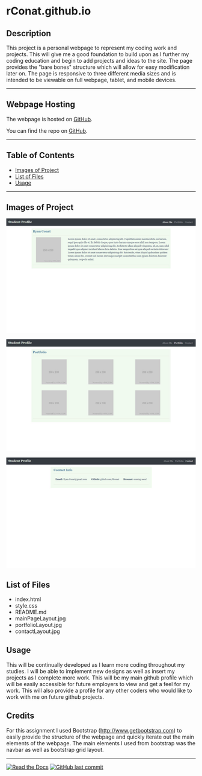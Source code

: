# rConat.github.io

## Description 

This project is a personal webpage to represent my coding work and projects. This will give me a good foundation to build upon as I further my coding education and begin to add projects and ideas to the site. The page provides the "bare bones" structure which will allow for easy modification later on. The page is responsive to three different media sizes and is intended to be viewable on full webpage, tablet, and mobile devices. 

 ---
## Webpage Hosting

The webpage is hosted on [GitHub](https://rconat.github.io).

You can find the repo on [GitHub](https://github.com/Rconat/rConat.github.io).

---

## Table of Contents

* [Images of Project](#Images-of-Project)
* [List of Files](#List-of-Files)
* [Usage](#usage)

------

## Images of Project

![Website Layout](mainPageLayout.jpg)

![Portfolio Layout](portfolioLayout.jpg)

![Contact Layout](contactLayout.jpg)


## List of Files

<ul>
    <li>index.html</li>
    <li>style.css</li>
    <li>README.md</li>
    <li>mainPageLayout.jpg</li>
    <li>portfolioLayout.jpg</li>
    <li>contactLayout.jpg</li>
</ul>


## Usage 

This will be continually developed as I learn more coding throughout my studies. I will be able to implement new designs as well as insert my projects as I complete more work. This will be my main github profile which will be easily accessible for future employers to view and get a feel for my work. This will also provide a profile for any other coders who would like to work with me on future github projects.

## Credits

For this assignment I used Bootstrap (http://www.getbootstrap.com) to easily provide the structure of the webpage and quickly iterate out the main elements of the webpage. The main elements I used from bootstrap was the navbar as well as bootstrap grid layout.

---

[![Read the Docs](https://readthedocs.org/projects/yt2mp3/badge/?version=latest)](https://yt2mp3.readthedocs.io/en/latest/?badge=latest)
[![GitHub last commit](https://img.shields.io/github/last-commit/google/skia.svg?style=flat)]()